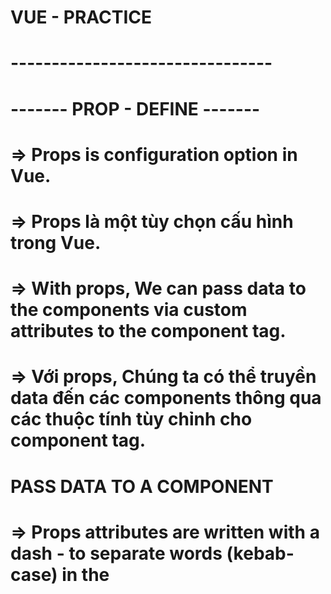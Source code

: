 # VUE - PRACTICE

# --------------------------------
# ------- PROP - DEFINE -------
# => Props is configuration option in Vue.
# => Props là một tùy chọn cấu hình trong Vue.

# => With props, We can pass data to the components via custom attributes to the component tag.
# => Với props, Chúng ta có thể truyền data đến các components thông qua các thuộc tính tùy chỉnh cho component tag.

# PASS DATA TO A COMPONENT
# => Props attributes are written with a dash - to separate words (kebab-case) in the <template> tag, 
# => Props attributes (Đạo cụ) được viết bằng dấu gạch ngang để phân tách các từ (kebab-case) trong <tempalte></tempalte> tag

# RECEIVE DATA IN SIDE A COMPONENT
# => But kebab-case is not legal in JavaScript. So instead we need to write the attribute names as camelCase in JavaScript, and Vue understands this automatically!
# => Nhưng kebeb-case không đúng trong JavaScript. Vì vậy, thay vào đó chúng ta cần viết tên thuộc tính là camcelCase trong JavaScript, và Vue tự động hiểu.

# BOOLEAN PROPS
# => We can achieve different functionality by passing props of different data types.
# => Chúng ta có thể đạt được các chức năng khác nhau bằng cách chuyển các props của các loại dữ liệu khác nhau

# => And we are able to define rules for how attributes are given when components are created from App.vue
# => Và chúng ta có thể định nghĩa các quy tắc về cách cung cấp các thuộc tính khi các components được tạo từ App.vue

# => To pass props with a data type different to String, we must write v-bind: in front of the attribute we want to pass
# => Để truyền props với kiểu dữ liệu khác string, chúng ta phải sử dụng v-bind: đằng trước thuộc tính chúng ta muốn truyền

# PROPS INTERFACE

# PROPS AS AN OBJECT
<!-- => props: {
    foodName: String,
    fooodDesc: String,
    isFavorite: Boolean
}, -->
# => With props defined in this way, other people can look inside FoodItem.vue and easily see what the component expects
# => Với cách định nghĩa props trên, thì người dùng khác có thể nhìn thấy bên trong file FoodItem.vue dữ liệu mong muốn của props

# REQUIRED PROPS
# => To tell Vue that a prop is required we need to define the prop as an object. Let's make the prop 'foodName' required, like this:
<!-- props: {
    foodName: {
        type: String,
        required: true
    },
    foodDesc: String,
    isFavorite: Boolean
} -->

# DEFAULT VALUE
# We can set a default value for a prop
# Let's create default value for the 'foodDesc' prop in the 'FoodItem' component, and then create such an item for rice without defining the 'foodDesc' prop
# => Khi định nghĩa giá trị cho một prop thì khi sử dụng component đó bên trong File cha nào đó thì không cần phải gọi nó ra
# => Chỉ gọi nó ra khi cần custome giá trị đó

# PROPS VALIDATOR FUNCTION
# We can also define a validator function that decides if the prop vvalue is valid or not.
# => Chúng ta có thể định nghĩa một hàm xác thực để quyết định xem giá trị prop có hợp lệ hay không

# Such validator functions must return either true or false.
# => Các hàm xác thực như vật phải trả về đúng hoặc sai.

# When the validator returns false, it means the prop value is invalid.
# => Khi trình xác nhận trả về false, điều đó có nghĩa là giá trị prop không hợp lệ.

# An invalid prop value generates a warning in the browser console when we run our page in developer mode, and the warning is a useful hint to make sure the components are used as intended.
# => Giá trị prop không hợp lệ sẽ tạo ra cảnh báo trong console khi chúng ta chạy trang của mình ở chế độ của developer và cảnh báo là gợi ý hữu ích để đảm bảo các component được sử dụng như dự định.


# MODIFY PROPS
# When a component is created in the parent alement we are not allowed to chang the value of the prop recevied in the child element. 
# So inside FoodItem.vue we cannot change the value of the 'isFavorite' prop we get from App.vue. The prop is read-only from the parent, which is App.vue in our case

# Khi 1 component được tạo trong phần tử cha, chúng ta không được phép thay đổi giá trị của prop nhận được trong phần tử con.
# Vì vậy bên trong FoodItem.Vue, chúng ta không thể thay đổi giá trị của prop 'isFavorite' mà chúng ta nhận được từ App.vue. Prop ở chế độ chỉ đọc từ parent, đó là App.vue trong trường hợp của chúng tôi

# --------------------------------



# --------------------------------
# ------- VUE - V-FOR - COMPONENTS -------

# DEFINE
# Components can be reused with v-for to generate many elements of the same kind
# => Components có thể được tái sử dụng với v-for để tạo ra nhiều element cùng loại

# When generating elements with v-for from a component, it is also very helpful that props can be assigned dynamically based on values from an array.
# => Khi tạo các element bằng v-for từ 1 component, cũng rất hữu ích khi các props có thể được gán tự động dựa trên các giá trị từ một mảng

# KEY - ATTRIBUTE
# => Khi dùng v-for để lặp các phần tử, Vue tái sử dụng các phần tử DOM để tối ưu hóa hiệu suất
# => Nếu mảng dữ liệu thay đổi, Vue có thể tái sử dụng các phần tử không đúng cách nếu không có thuộc tính 'key'
# => Key giúp Vue phân biệt các phần tử một cách chính xác bằng cách cung cấp một định danh duy nhất
# --------------------------------



# --------------------------------
# ------- VUE - $emit() - method -------

# DEFINE
# With built-in $emit() method in Vue we can create a custom event in the child component that can be captured in the parent element
# => Với phương thức $emit() tich hợp trong Vue, chúng ta có thể tạo 1 event tùy chỉnh trong các component con có thể được ghi lại trong component cha

# Props are used to send data from the parent element to be child component, and $emit() is used to do the oposite: to pass information from the child component to the parent.
# => Props được sử dụng để gửi dữ liệu từ phần tử cha đến component con và $emit() được sử dụng để thực hiện điều ngược lại: Truyền thông tin từ component con đến component cha.

# EMIT A CUSTOM EVENT
# Cần gửi thông tin từ component cha và chúng tôi sử dụng $emit() để thực hiện điều đó

# The EMITS OPTION
# Tương tự như cách chúng ta khai báo props bên trong component con.
# Chúng ta cũng có thể ghi lại ( ghi lại ở đây là có thể khai báo hoặc không ) các emits trong component bằng 'emits' option.
# Việc ghi lại làm rõ ràng code hơn.

# --------------------------------


# --------------------------------
# ------- VUE FALLTHROUGH ATTRIBUTES -------
# Khi bạn định nghĩa một component, bạn có thể truyền các thuộc tính không được định nghĩa rõ ràng trong props của component con.
# Những thuộc tính này được gọi là "fallthrough attributes" và sẽ tự động được truyền từ component cha xuống các phần tử gốc trong template của component con.


# Typical attributes được sử dụng để fall through are class, style and v-on (@)

# --------------------------------

# --------------------------------
# ------- SCOPED STYLING -------

# DEFINE
# Sử dụng scoped trong tag <style scroped></style>

# --------------------------------

